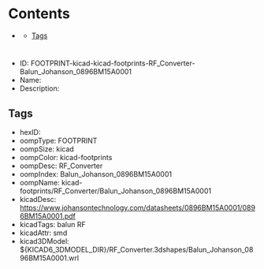 



Contents
========

* [](#)
	* [Tags](#tags)

# 

- ID: FOOTPRINT-kicad-kicad-footprints-RF_Converter-Balun_Johanson_0896BM15A0001
- Name: 
- Description: 

## Tags

- hexID: 
- oompType: FOOTPRINT
- oompSize: kicad
- oompColor: kicad-footprints
- oompDesc: RF_Converter
- oompIndex: Balun_Johanson_0896BM15A0001
- oompName: kicad-footprints/RF_Converter/Balun_Johanson_0896BM15A0001
- kicadDesc: https://www.johansontechnology.com/datasheets/0896BM15A0001/0896BM15A0001.pdf
- kicadTags: balun RF
- kicadAttr: smd
- kicad3DModel: ${KICAD6_3DMODEL_DIR}/RF_Converter.3dshapes/Balun_Johanson_0896BM15A0001.wrl
